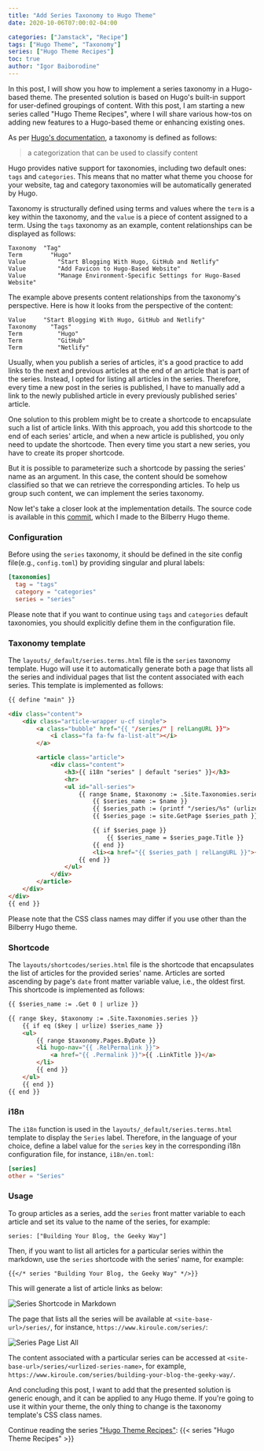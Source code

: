 ```yaml
---
title: "Add Series Taxonomy to Hugo Theme"
date: 2020-10-06T07:00:02-04:00

categories: ["Jamstack", "Recipe"]
tags: ["Hugo Theme", "Taxonomy"]
series: ["Hugo Theme Recipes"]
toc: true
author: "Igor Baiborodine"
---
```


In this post, I will show you how to implement a series taxonomy in a Hugo-based theme. The presented solution is based on Hugo's built-in support for user-defined groupings of content. With this post, I am starting a new series called "Hugo Theme Recipes", where I will share various how-tos on adding new features to a Hugo-based theme or enhancing existing ones.

<!--more-->

As per [Hugo's documentation](https://gohugo.io/content-management/taxonomies), a taxonomy is defined as follows:
> a categorization that can be used to classify content

Hugo provides native support for taxonomies, including two default ones: `tags` and `categories`. This means that no matter what theme you choose for your website, tag and category taxonomies will be automatically generated by Hugo.

Taxonomy is structurally defined using terms and values where the `term` is a key within the taxonomy, and the `value` is a piece of content assigned to a term. Using the `tags` taxonomy as an example, content relationships can be displayed as follows:

    Taxonomy  "Tag"
    Term        "Hugo"
    Value         "Start Blogging With Hugo, GitHub and Netlify"
    Value         "Add Favicon to Hugo-Based Website"
    Value         "Manage Environment-Specific Settings for Hugo-Based Website"

The example above presents content relationships from the taxonomy's perspective. Here is how it looks from the perspective of the content:

    Value     "Start Blogging With Hugo, GitHub and Netlify"
    Taxonomy    "Tags"
    Term          "Hugo"
    Term          "GitHub"
    Term          "Netlify"

Usually, when you publish a series of articles, it's a good practice to add links to the next and previous articles at the end of an article that is part of the series. Instead, I opted for listing all articles in the series. Therefore, every time a new post in the series is published, I have to manually add a link to the newly published article in every previously published series' article.

One solution to this problem might be to create a shortcode to encapsulate such a list of article links. With this approach, you add this shortcode to the end of each series' article, and when a new article is published, you only need to update the shortcode. Then every time you start a new series, you have to create its proper shortcode.

But it is possible to parameterize such a shortcode by passing the series' name as an argument. In this case, the content should be somehow classified so that we can retrieve the corresponding articles. To help us group such content, we can implement the series taxonomy.

Now let's take a closer look at the implementation details. The source code is available in this [commit](https://github.com/Lednerb/bilberry-hugo-theme/commit/553a452c745bf19f82e1a267b5bf51da0ae3bc7e), which I made to the Bilberry Hugo theme.

### Configuration
Before using the `series` taxonomy, it should be defined in the site config file(e.g., `config.toml`) by providing singular and plural labels:
```toml
[taxonomies]
  tag = "tags"
  category = "categories"
  series = "series"
```
Please note that if you want to continue using `tags` and `categories` default taxonomies, you should explicitly define them in the configuration file.  

### Taxonomy template
The `layouts/_default/series.terms.html` file is the `series` taxonomy template. Hugo will use it to automatically generate both a page that lists all the series and individual pages that list the content associated with each series. This template is implemented as follows:
```html
{{ define "main" }}

<div class="content">
    <div class="article-wrapper u-cf single">
        <a class="bubble" href="{{ "/series/" | relLangURL }}">
            <i class="fa fa-fw fa-list-alt"></i>
        </a>

        <article class="article">
            <div class="content">
                <h3>{{ i18n "series" | default "series" }}</h3>
                <hr>
                <ul id="all-series">
                    {{ range $name, $taxonomy := .Site.Taxonomies.series }}
                        {{ $series_name := $name }}
                        {{ $series_path := (printf "/series/%s" (urlize $name)) }}
                        {{ $series_page := site.GetPage $series_path }}

                        {{ if $series_page }}
                            {{ $series_name = $series_page.Title }}
                        {{ end }}
                        <li><a href="{{ $series_path | relLangURL }}">{{ $series_name }} ({{ $taxonomy.Count }})</a></li>
                    {{ end }}
                </ul>
            </div>
        </article>
    </div>
</div>
{{ end }}
```
Please note that the CSS class names may differ if you use other than the Bilberry Hugo theme.

### Shortcode
The `layouts/shortcodes/series.html` file is the shortcode that encapsulates the list of articles for the provided series' name. Articles are sorted ascending by page's `date` front matter variable value, i.e., the oldest first. This shortcode is implemented as follows:
```html
{{ $series_name := .Get 0 | urlize }}

{{ range $key, $taxonomy := .Site.Taxonomies.series }}
    {{ if eq ($key | urlize) $series_name }}
    <ul>
        {{ range $taxonomy.Pages.ByDate }}
        <li hugo-nav="{{ .RelPermalink }}">
            <a href="{{ .Permalink }}">{{ .LinkTitle }}</a>
        </li>
        {{ end }}
    </ul>
    {{ end }}
{{ end }}
```

### i18n
The `i18n` function is used in the `layouts/_default/series.terms.html` template to display the `Series` label. Therefore, in the language of your choice, define a label value for the `series` key in the corresponding i18n configuration file, for instance, `i18n/en.toml`:
```toml
[series]
other = "Series"
```

### Usage
To group articles as a series, add the `series` front matter variable to each article and set its value to the name of the series, for example:
```
series: ["Building Your Blog, the Geeky Way"]
```
Then, if you want to list all articles for a particular series within the markdown, use the `series` shortcode with the series' name, for example:
```
{{</* series "Building Your Blog, the Geeky Way" */>}}
```

This will generate a list of article links as below: 

![Series Shortcode in Markdown](/img/content/article/add-series-taxonomy-to-hugo-based-website/series-shortcode-in-markdown.png)

The page that lists all the series will be available at `<site-base-url>/series/`, for instance, `https://www.kiroule.com/series/`:

![Series Page List All](/img/content/article/add-series-taxonomy-to-hugo-based-website/series-page-list-all.png)

The content associated with a particular series can be accessed at `<site-base-url>/series/<urlized-series-name>`, for example, `https://www.kiroule.com/series/building-your-blog-the-geeky-way/`.

And concluding this post, I want to add that the presented solution is generic enough, and it can be applied to any Hugo theme. If you're going to use it within your theme, the only thing to change is the taxonomy template's CSS class names.

Continue reading the series ["Hugo Theme Recipes"](/series/hugo-theme-recipes/):
{{< series "Hugo Theme Recipes" >}}
